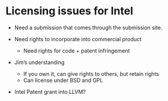 # Licensing issues for Intel #

  * Need a submission that comes through the submission site.

  * Need rights to incorporate into commercial product
    * Need rights for code + patent infringement

  * Jim’s understanding
    * If you own it, can give rights to others, but retain rights
    * Can license under BSD and GPL

  * Intel Patent grant into LLVM?